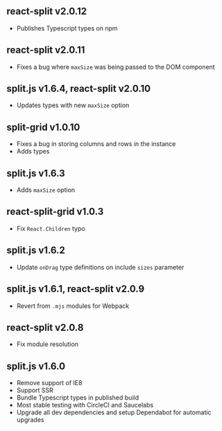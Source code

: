 ## react-split v2.0.12

-   Publishes Typescript types on npm

## react-split v2.0.11

-   Fixes a bug where `maxSize` was being passed to the DOM component

## split.js v1.6.4, react-split v2.0.10

-   Updates types with new `maxSize` option

## split-grid v1.0.10

-   Fixes a bug in storing columns and rows in the instance
-   Adds types

## split.js v1.6.3

-   Adds `maxSize` option

## react-split-grid v1.0.3

-   Fix `React.Children` typo

## split.js v1.6.2

-   Update `onDrag` type definitions on include `sizes` parameter

## split.js v1.6.1, react-split v2.0.9

-   Revert from `.mjs` modules for Webpack

## react-split v2.0.8

-   Fix module resolution

## split.js v1.6.0

-   Remove support of IE8
-   Support SSR
-   Bundle Typescript types in published build
-   Most stable testing with CircleCI and Saucelabs
-   Upgrade all dev dependencies and setup Dependabot for automatic upgrades
